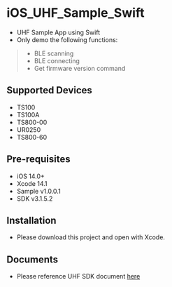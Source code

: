 # iOS_UHF_Sample_Swift
* UHF Sample App using Swift
* Only demo the following functions:
> * BLE scanning
> * BLE connecting
> * Get firmware version command

## Supported Devices
* TS100
* TS100A
* TS800-00
* UR0250
* TS800-60

## Pre-requisites
* iOS 14.0+
* Xcode 14.1
* Sample v1.0.0.1
* SDK v3.1.5.2

## Installation
* Please download this project and open with Xcode.

## Documents
* Please reference UHF SDK document [here](https://github.com/GIGA-TMS/doc_iOS_UHFSDK)
